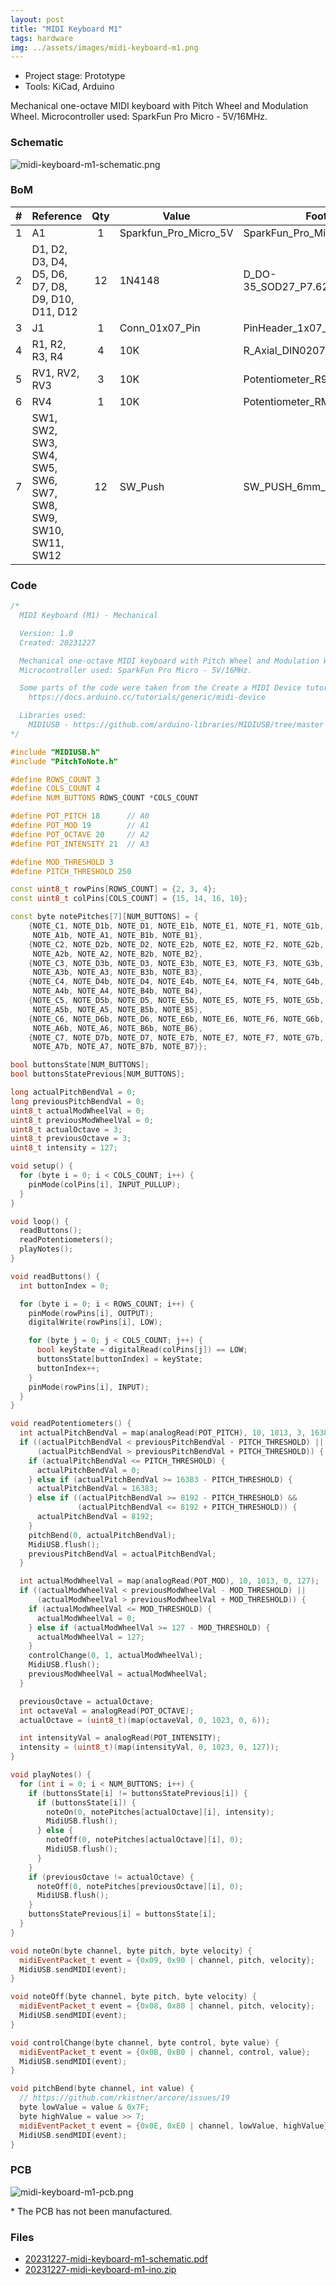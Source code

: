 ```yaml
---
layout: post
title: "MIDI Keyboard M1"
tags: hardware
img: ../assets/images/midi-keyboard-m1.png
---
```


- Project stage: Prototype
- Tools: KiCad, Arduino

Mechanical one-octave MIDI keyboard with Pitch Wheel and Modulation Wheel. Microcontroller used: SparkFun Pro Micro - 5V/16MHz.

### Schematic

![midi-keyboard-m1-schematic.png](../assets/images/midi-keyboard-m1-schematic.png)

### BoM

| # | Reference                                                     | Qty | Value                 | Footprint                                         |
|---|---------------------------------------------------------------|:---:|-----------------------|---------------------------------------------------|
| 1 | A1                                                            | 1   | Sparkfun_Pro_Micro_5V | SparkFun_Pro_Micro                                |
| 2 | D1, D2, D3, D4, D5, D6, D7, D8, D9, D10, D11, D12             | 12  | 1N4148                | D_DO-35_SOD27_P7.62mm_Horizontal                  |
| 3 | J1                                                            | 1   | Conn_01x07_Pin        | PinHeader_1x07_P2.54mm_Vertical                   |
| 4 | R1, R2, R3, R4                                                | 4   | 10K                   | R_Axial_DIN0207_Horizontal |
| 5 | RV1, RV2, RV3                                                 | 3   | 10K                   | Potentiometer_R9011                               |
| 6 | RV4                                                           | 1   | 10K                   | Potentiometer_RM065                               |
| 7 | SW1, SW2, SW3, SW4, SW5, SW6, SW7, SW8, SW9, SW10, SW11, SW12 | 12  | SW_Push               | SW_PUSH_6mm_H4.3mm                                |

### Code

```cpp
/*
  MIDI Keyboard (M1) - Mechanical

  Version: 1.0
  Created: 20231227

  Mechanical one-octave MIDI keyboard with Pitch Wheel and Modulation Wheel.
  Microcontroller used: SparkFun Pro Micro - 5V/16MHz.

  Some parts of the code were taken from the Create a MIDI Device tutorial.
    https://docs.arduino.cc/tutorials/generic/midi-device

  Libraries used:
    MIDIUSB - https://github.com/arduino-libraries/MIDIUSB/tree/master
*/

#include "MIDIUSB.h"
#include "PitchToNote.h"

#define ROWS_COUNT 3
#define COLS_COUNT 4
#define NUM_BUTTONS ROWS_COUNT *COLS_COUNT

#define POT_PITCH 18      // A0
#define POT_MOD 19        // A1
#define POT_OCTAVE 20     // A2
#define POT_INTENSITY 21  // A3

#define MOD_THRESHOLD 3
#define PITCH_THRESHOLD 250

const uint8_t rowPins[ROWS_COUNT] = {2, 3, 4};
const uint8_t colPins[COLS_COUNT] = {15, 14, 16, 10};

const byte notePitches[7][NUM_BUTTONS] = {
    {NOTE_C1, NOTE_D1b, NOTE_D1, NOTE_E1b, NOTE_E1, NOTE_F1, NOTE_G1b, NOTE_G1,
     NOTE_A1b, NOTE_A1, NOTE_B1b, NOTE_B1},
    {NOTE_C2, NOTE_D2b, NOTE_D2, NOTE_E2b, NOTE_E2, NOTE_F2, NOTE_G2b, NOTE_G2,
     NOTE_A2b, NOTE_A2, NOTE_B2b, NOTE_B2},
    {NOTE_C3, NOTE_D3b, NOTE_D3, NOTE_E3b, NOTE_E3, NOTE_F3, NOTE_G3b, NOTE_G3,
     NOTE_A3b, NOTE_A3, NOTE_B3b, NOTE_B3},
    {NOTE_C4, NOTE_D4b, NOTE_D4, NOTE_E4b, NOTE_E4, NOTE_F4, NOTE_G4b, NOTE_G4,
     NOTE_A4b, NOTE_A4, NOTE_B4b, NOTE_B4},
    {NOTE_C5, NOTE_D5b, NOTE_D5, NOTE_E5b, NOTE_E5, NOTE_F5, NOTE_G5b, NOTE_G5,
     NOTE_A5b, NOTE_A5, NOTE_B5b, NOTE_B5},
    {NOTE_C6, NOTE_D6b, NOTE_D6, NOTE_E6b, NOTE_E6, NOTE_F6, NOTE_G6b, NOTE_G6,
     NOTE_A6b, NOTE_A6, NOTE_B6b, NOTE_B6},
    {NOTE_C7, NOTE_D7b, NOTE_D7, NOTE_E7b, NOTE_E7, NOTE_F7, NOTE_G7b, NOTE_G7,
     NOTE_A7b, NOTE_A7, NOTE_B7b, NOTE_B7}};

bool buttonsState[NUM_BUTTONS];
bool buttonsStatePrevious[NUM_BUTTONS];

long actualPitchBendVal = 0;
long previousPitchBendVal = 0;
uint8_t actualModWheelVal = 0;
uint8_t previousModWheelVal = 0;
uint8_t actualOctave = 3;
uint8_t previousOctave = 3;
uint8_t intensity = 127;

void setup() {
  for (byte i = 0; i < COLS_COUNT; i++) {
    pinMode(colPins[i], INPUT_PULLUP);
  }
}

void loop() {
  readButtons();
  readPotentiometers();
  playNotes();
}

void readButtons() {
  int buttonIndex = 0;

  for (byte i = 0; i < ROWS_COUNT; i++) {
    pinMode(rowPins[i], OUTPUT);
    digitalWrite(rowPins[i], LOW);

    for (byte j = 0; j < COLS_COUNT; j++) {
      bool keyState = digitalRead(colPins[j]) == LOW;
      buttonsState[buttonIndex] = keyState;
      buttonIndex++;
    }
    pinMode(rowPins[i], INPUT);
  }
}

void readPotentiometers() {
  int actualPitchBendVal = map(analogRead(POT_PITCH), 10, 1013, 3, 16380);
  if ((actualPitchBendVal < previousPitchBendVal - PITCH_THRESHOLD) ||
      (actualPitchBendVal > previousPitchBendVal + PITCH_THRESHOLD)) {
    if (actualPitchBendVal <= PITCH_THRESHOLD) {
      actualPitchBendVal = 0;
    } else if (actualPitchBendVal >= 16383 - PITCH_THRESHOLD) {
      actualPitchBendVal = 16383;
    } else if ((actualPitchBendVal >= 8192 - PITCH_THRESHOLD) &&
               (actualPitchBendVal <= 8192 + PITCH_THRESHOLD)) {
      actualPitchBendVal = 8192;
    }
    pitchBend(0, actualPitchBendVal);
    MidiUSB.flush();
    previousPitchBendVal = actualPitchBendVal;
  }

  int actualModWheelVal = map(analogRead(POT_MOD), 10, 1013, 0, 127);
  if ((actualModWheelVal < previousModWheelVal - MOD_THRESHOLD) ||
      (actualModWheelVal > previousModWheelVal + MOD_THRESHOLD)) {
    if (actualModWheelVal <= MOD_THRESHOLD) {
      actualModWheelVal = 0;
    } else if (actualModWheelVal >= 127 - MOD_THRESHOLD) {
      actualModWheelVal = 127;
    }
    controlChange(0, 1, actualModWheelVal);
    MidiUSB.flush();
    previousModWheelVal = actualModWheelVal;
  }

  previousOctave = actualOctave;
  int octaveVal = analogRead(POT_OCTAVE);
  actualOctave = (uint8_t)(map(octaveVal, 0, 1023, 0, 6));

  int intensityVal = analogRead(POT_INTENSITY);
  intensity = (uint8_t)(map(intensityVal, 0, 1023, 0, 127));
}

void playNotes() {
  for (int i = 0; i < NUM_BUTTONS; i++) {
    if (buttonsState[i] != buttonsStatePrevious[i]) {
      if (buttonsState[i]) {
        noteOn(0, notePitches[actualOctave][i], intensity);
        MidiUSB.flush();
      } else {
        noteOff(0, notePitches[actualOctave][i], 0);
        MidiUSB.flush();
      }
    }
    if (previousOctave != actualOctave) {
      noteOff(0, notePitches[previousOctave][i], 0);
      MidiUSB.flush();
    }
    buttonsStatePrevious[i] = buttonsState[i];
  }
}

void noteOn(byte channel, byte pitch, byte velocity) {
  midiEventPacket_t event = {0x09, 0x90 | channel, pitch, velocity};
  MidiUSB.sendMIDI(event);
}

void noteOff(byte channel, byte pitch, byte velocity) {
  midiEventPacket_t event = {0x08, 0x80 | channel, pitch, velocity};
  MidiUSB.sendMIDI(event);
}

void controlChange(byte channel, byte control, byte value) {
  midiEventPacket_t event = {0x0B, 0xB0 | channel, control, value};
  MidiUSB.sendMIDI(event);
}

void pitchBend(byte channel, int value) {
  // https://github.com/rkistner/arcore/issues/19
  byte lowValue = value & 0x7F;
  byte highValue = value >> 7;
  midiEventPacket_t event = {0x0E, 0xE0 | channel, lowValue, highValue};
  MidiUSB.sendMIDI(event);
}
```

### PCB

![midi-keyboard-m1-pcb.png](../assets/images/midi-keyboard-m1-pcb.png)

\* The PCB has not been manufactured.


### Files
- [20231227-midi-keyboard-m1-schematic.pdf](../assets/files/20231227-midi-keyboard-m1-schematic.pdf)
- [20231227-midi-keyboard-m1-ino.zip](../assets/files/20231227-midi-keyboard-m1-ino.zip)
